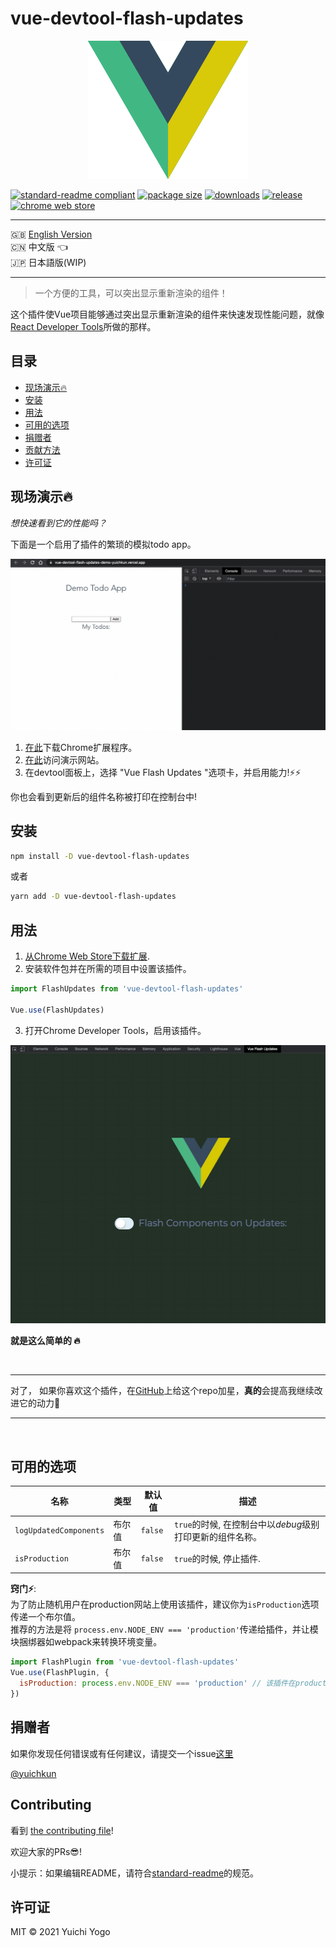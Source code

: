 # vue-devtool-flash-updates

<p align="center">
  <img src="../misc/vue-flash-updates.png">
</p>

[![standard-readme compliant](https://img.shields.io/badge/standard--readme-OK-green.svg?style=flat-square)](https://github.com/RichardLitt/standard-readme)
[![package size](https://img.shields.io/bundlephobia/min/vue-devtool-flash-updates?style=flat-square)](https://img.shields.io/bundlephobia/min/vue-devtool-flash-updates?style=flat-square)
[![downloads](https://img.shields.io/npm/dw/vue-devtool-flash-updates?style=flat-square)](https://img.shields.io/npm/dw/vue-devtool-flash-updates?style=flat-square)
[![release](https://img.shields.io/github/v/release/yuichkun/vue-devtool-flash-updates?style=flat-square)](https://img.shields.io/github/v/release/yuichkun/vue-devtool-flash-updates?style=flat-square)
[![chrome web store](https://img.shields.io/chrome-web-store/users/fhoioahocakkbcghinblimnenhdnhmnj?style=flat-square)](https://chrome.google.com/webstore/detail/vue-devtool-flash-updates/fhoioahocakkbcghinblimnenhdnhmnj)

---

🇬🇧 [English Version](../README.md)  
🇨🇳 中文版 👈  
🇯🇵 日本語版(WIP)

---

> 一个方便的工具，可以突出显示重新渲染的组件！

这个插件使Vue项目能够通过突出显示重新渲染的组件来快速发现性能问题，就像[React Developer Tools](https://chrome.google.com/webstore/detail/react-developer-tools/fmkadmapgofadopljbjfkapdkoienihi?hl=en)所做的那样。

## 目录

- [现场演示🔥](#现场演示🔥)
- [安装](#安装)
- [用法](#用法)
- [可用的选项](#可用的选项)
- [捐赠者](#捐赠者)
- [贡献方法](#贡献方法)
- [许可证](#许可证)

## 现场演示🔥

*想快速看到它的性能吗？*  

下面是一个启用了插件的繁琐的模拟todo app。

<p align="center">
  <img src="../misc/live-demo-screenshot.gif">
</p>

1. [在此](https://chrome.google.com/webstore/detail/vue-devtool-flash-updates/fhoioahocakkbcghinblimnenhdnhmnj)下载Chrome扩展程序。
1. [在此](https://vue-devtool-flash-updates-demo-yuichkun.vercel.app/)访问演示网站。
1. 在devtool面板上，选择 "Vue Flash Updates "选项卡，并启用能力!⚡️⚡️

你也会看到更新后的组件名称被打印在控制台中!

## 安装

```bash
npm install -D vue-devtool-flash-updates
```

或者

```bash
yarn add -D vue-devtool-flash-updates
```

## 用法

1. [从Chrome Web Store下载扩展](https://chrome.google.com/webstore/detail/vue-devtool-flash-updates/fhoioahocakkbcghinblimnenhdnhmnj).
2. 安装软件包并在所需的项目中设置该插件。

```js
import FlashUpdates from 'vue-devtool-flash-updates'

Vue.use(FlashUpdates)
```

3. 打开Chrome Developer Tools，启用该插件。

![screen shot of devtool](../misc/screenshot-dev-window.gif)

**就是这么简单的 🔥**

<br />

---

对了，
如果你喜欢这个插件，在[GitHub](https://github.com/yuichkun/vue-devtool-flash-updates)上给这个repo加星，**真的**会提高我继续改进它的动力💪

---

<br />

## 可用的选项

名称 | 类型 | 默认值 | 描述
--- | --- | --- | ---
`logUpdatedComponents` | 布尔值 | `false` | `true`的时候, 在控制台中以*debug*级别打印更新的组件名称。
`isProduction` | 布尔值 | `false` | `true`的时候, 停止插件.

**窍门⚡️**:  
 为了防止随机用户在production网站上使用该插件，建议你为`isProduction`选项传递一个布尔值。  
 推荐的方法是将 `process.env.NODE_ENV === 'production'`传递给插件，并让模块捆绑器如webpack来转换环境变量。

```javascript
import FlashPlugin from 'vue-devtool-flash-updates'
Vue.use(FlashPlugin, {
  isProduction: process.env.NODE_ENV === 'production' // 该插件在production环境中停止，在其他环境中动作。
})
```

## 捐赠者

如果你发现任何错误或有任何建议，请提交一个issue[这里](https://github.com/yuichkun/vue-devtool-flash-updates/issues/new?assignees=&labels=&template=bug_report.md&title=)

[@yuichkun](https://github.com/yuichkun)

## Contributing

看到 [the contributing file](../CONTRIBUTING.md)!

欢迎大家的PRs😎!

小提示：如果编辑README，请符合[standard-readme](https://github.com/RichardLitt/standard-readme)的规范。

## 许可证

MIT © 2021 Yuichi Yogo
